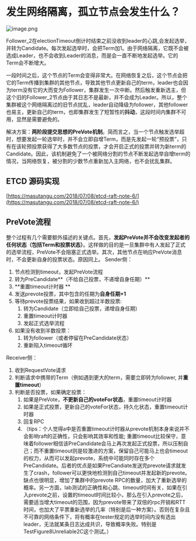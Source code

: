 # 发生网络隔离，孤立节点会发生什么？

![image.png](https://cdn.nlark.com/yuque/0/2022/png/29672299/1659522781913-8f614e30-7676-42ee-b921-4f83b66f11b7.png#averageHue=%23fcfcfc&clientId=u830c0ed7-a584-4&from=paste&id=u367b67a9&name=image.png&originHeight=445&originWidth=720&originalType=url&ratio=1&rotation=0&showTitle=false&size=55532&status=done&style=none&taskId=u9c836158-e655-4737-9316-9de2ad81758&title=)

   Follower_2在electionTimeout倒计时结束之前没收到leader的心跳,会发起选举，并转为Candidate。每次发起选举时，会把Term加1。由于网络隔离，它既不会被选成Leader，也不会收到Leader的消息，而是会一直不断地发起选举。它的Term会不断增大。
   
   一段时间之后，这个节点的Term会变得非常大。在网络恢复之后，这个节点会把它的Term传播到集群的其他节点，导致其他节点更新自己的term，leader也会因为term没有它的大而变为Follower，集群发生一次中断。然后触发重新选主，但这个旧的Follower_2节点由于其日志不是最新，并不会成为Leader。所以，整个集群被这个网络隔离过的旧节点扰乱，leader自动降级为follower，其他follower也易主，更新自己的term，也即集群发生了短暂性的**抖动**，这段时间内集群不可用，显然是需要避免的。

解决方案：**两阶段提交思想的PreVote机制**。简而言之，当一个节点触发选举超时，想要发起一轮选举时，并不会立即自增Term，而是先发起一轮“预投票”，只有在该轮预投票获得了大多数节点的投票，才会开启正式的投票并转为新term的Candidate。因此，该机制避免了一个被网络分割的节点不断发起选举自增term的情况，当网络恢复，被分割的少数节点重新加入主网络，也不会扰乱集群。

## ETCD 源码实现

[https://masutangu.com/2018/07/08/etcd-raft-note-6/](https://masutangu.com/2018/07/08/etcd-raft-note-6/)

## PreVote流程

   整个过程有几个需要额外描述的关键点。首先，**发起PreVote并不会改变发起者的任何状态（包括Term和投票状态）**。这样做的目的是一旦集群中有人发起了正式的选举流程，PreVote不会阻塞正式选举。其次，其他节点在响应PreVote消息时，不会更新自身的投票状态。原因同上。
Sender侧：

1. 节点检测到timeout，发起PreVote流程
2. 转为PreCandidate**（不给自己投票，不递增自身任期）**
3. **重置timeout计时器 **
4. 发送prevote投票，其中包含的任期为**自身任期+1**
5. 等待prevote投票结果，如果收到超过半数投票:
   1. 转为Candidate（立即给自己投票，递增自身任期）
   2. 重置timeout计时器
   3. 发起正式选举流程
6. 如果没有收到半数投票：
   1. 转为follower（或者停留在PreCandidate状态）
   2. 重新陷入timeout循环

Receiver侧：

1. 收到RequestVote请求
2. 判断请求中携带的Term（例如遇到更大的term，需要立即转为follower, 并**重置timeout**）
3. 判断是否投票，如果确定投票：
   1. 如果是PreVote，**不更新自己的voteFor状态**，重置timeout计时器
   2. 如果是正式投票，更新自己的voteFor状态，持久化状态，重置timeout计时器
   3. 回复RPC
   4. （tips：个人觉得a中是否重置timeout计时器从prevote机制本身来说并不会影响raft的正确性，只会影响其效率和性能; 重置timeout比较保守，意味着follower相信该PreCandidate会马上再次发起正式投票，所以压制自己；而不重置timeout则是较激进的方案，保留自己可能马上也会timeout的权力，从而可以发起prevote，系统中可能同时存在多个PreCandidate。后者的优点是如果PreCandiate发送完prevote请求就发生了crash，follower可以更快地检测到自己timeout并发起新的prevote。缺点也很明显，增加了集群中的prevote RPC的数量，加大了重新选举的概率。另一方面，lab测试的正确性和心跳、timeout时间有关，如果在引入prevote之前，设置的timeout时间比较小，那么在引入prevote之后，需要适当增大timeout的范围，因为prevote带来了双倍的rpc开销和RTT时间，也加大了平票重新选举的几率（特别是后一种方案）。否则在复杂且不可靠的网络条件下，将有概率在tester规定的选举时间内没有选出leader，无法就某条日志达成共识，导致概率失败。特别是TestFigure8Unreliable2C这个测试。）
